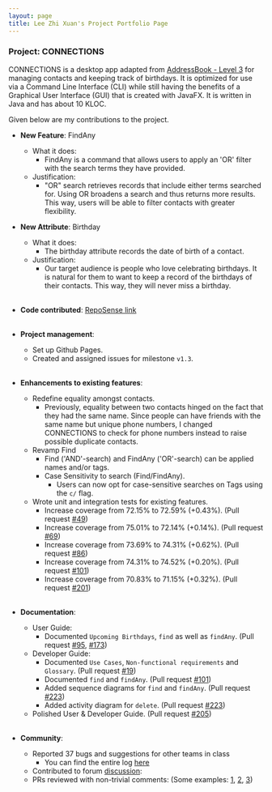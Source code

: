 ```yaml
---
layout: page
title: Lee Zhi Xuan's Project Portfolio Page
---
```


### Project: CONNECTIONS

CONNECTIONS is a desktop app adapted from [AddressBook - Level 3](https://se-education.org/addressbook-level3/) for managing contacts and keeping track of birthdays.
It is optimized for use via a Command Line Interface (CLI) while still having the benefits of a Graphical User Interface (GUI) that is created with JavaFX.
It is written in Java and has about 10 KLOC.

Given below are my contributions to the project.

* **New Feature**: FindAny
  * What it does:
    * FindAny is a command that allows users to apply an 'OR' filter with the search terms they have provided.
  * Justification:
    * "OR" search retrieves records that include either terms searched for. Using OR broadens a search and thus returns more results.
      This way, users will be able to filter contacts with greater flexibility.
      <br>
* **New Attribute**: Birthday
  * What it does:
    * The birthday attribute records the date of birth of a contact.
  * Justification:
    * Our target audience is people who love celebrating birthdays. It is natural for them to want to keep a
      record of the birthdays of their contacts. This way, they will never miss a birthday.
      <br></br>

* **Code contributed**: [RepoSense link](https://nus-cs2103-ay2122s1.github.io/tp-dashboard/?search=&sort=groupTitle&sortWithin=title&timeframe=commit&mergegroup=&groupSelect=groupByRepos&breakdown=true&checkedFileTypes=docs~functional-code~test-code~other&since=2021-09-17&tabOpen=true&tabType=authorship&zFR=false&tabAuthor=leezhixuan&tabRepo=AY2122S1-CS2103-F09-4%2Ftp%5Bmaster%5D&authorshipIsMergeGroup=false&authorshipFileTypes=docs~functional-code~test-code&authorshipIsBinaryFileTypeChecked=false)
<br></br>

* **Project management**:
  * Set up Github Pages.
  * Created and assigned issues for milestone `v1.3`.
  <br></br>

* **Enhancements to existing features**:
  * Redefine equality amongst contacts.
    * Previously, equality between two contacts hinged on the fact that they had the same name. Since people
      can have friends with the same name but unique phone numbers, I changed CONNECTIONS to check for phone
      numbers instead to raise possible duplicate contacts.
  * Revamp Find
    * Find ('AND'-search) and FindAny ('OR'-search) can be applied names and/or tags.
    * Case Sensitivity to search (Find/FindAny).
      * Users can now opt for case-sensitive searches on Tags using the `c/` flag.
  * Wrote unit and integration tests for existing features.
    * Increase coverage from 72.15% to 72.59% (+0.43%). (Pull request [\#49](https://github.com/AY2122S1-CS2103-F09-4/tp/pull/49))
    * Increase coverage from 75.01% to 72.14% (+0.14%). (Pull request [\#69](https://github.com/AY2122S1-CS2103-F09-4/tp/pull/69))
    * Increase coverage from 73.69% to 74.31% (+0.62%). (Pull request [\#86](https://github.com/AY2122S1-CS2103-F09-4/tp/pull/86))
    * Increase coverage from 74.31% to 74.52% (+0.20%). (Pull request [\#101](https://github.com/AY2122S1-CS2103-F09-4/tp/pull/101))
    * Increase coverage from 70.83% to 71.15% (+0.32%). (Pull request [\#201](https://github.com/AY2122S1-CS2103-F09-4/tp/pull/201))
      <br></br>

* **Documentation**:
  * User Guide:
    * Documented `Upcoming Birthdays`, `find` as well as `findAny`. (Pull request [\#95](https://github.com/AY2122S1-CS2103-F09-4/tp/pull/95), [\#173](https://github.com/AY2122S1-CS2103-F09-4/tp/pull/173))
  * Developer Guide:
    * Documented `Use Cases`, `Non-functional requirements` and `Glossary`. (Pull request [\#19](https://github.com/AY2122S1-CS2103-F09-4/tp/pull/19))
    * Documented `find` and `findAny`. (Pull request [\#101](https://github.com/AY2122S1-CS2103-F09-4/tp/pull/101))
    * Added sequence diagrams for `find` and `findAny`. (Pull request [\#223](https://github.com/AY2122S1-CS2103-F09-4/tp/pull/223))
    * Added activity diagram for `delete`. (Pull request [\#223](https://github.com/AY2122S1-CS2103-F09-4/tp/pull/223))
  * Polished User & Developer Guide. (Pull request [\#205](https://github.com/AY2122S1-CS2103-F09-4/tp/pull/205))
  <br></br>

* **Community**:
  * Reported 37 bugs and suggestions for other teams in class
    * You can find the entire log [here](https://github.com/leezhixuan/ped)
  * Contributed to forum [discussion](https://github.com/nus-cs2103-AY2122S1/forum/issues/135):
  * PRs reviewed with non-trivial comments: (Some examples: [1](https://github.com/AY2122S1-CS2103-F09-4/tp/pull/42),
    [2](https://github.com/AY2122S1-CS2103-F09-4/tp/pull/94), [3](https://github.com/AY2122S1-CS2103-F09-4/tp/pull/119))
